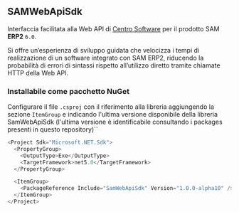 ## SAMWebApiSdk

Interfaccia facilitata alla Web API di [Centro Software](https://www.centrosoftware.com/) per il prodotto SAM **ERP2** `6.0`.

Si offre un’esperienza di sviluppo guidata che velocizza i tempi di realizzazione di un software integrato con SAM ERP2, riducendo la probabilità di errori di sintassi rispetto all’utilizzo diretto tramite chiamate HTTP della Web API.

### Installabile come pacchetto NuGet

Configurare il file `.csproj` con il riferimento alla libreria aggiungendo la sezione `ItemGroup` e indicando l'ultima versione disponibile della libreria SamWebApiSdk (l'ultima versione è identificabile consultando i packages presenti in questo repository)``

```c#
<Project Sdk="Microsoft.NET.Sdk">
  <PropertyGroup>
    <OutputType>Exe</OutputType>
    <TargetFramework>net5.0</TargetFramework>
  </PropertyGroup>

  <ItemGroup>
    <PackageReference Include="SamWebApiSdk" Version="1.0.0-alpha10" />
  </ItemGroup>
</Project>
```
